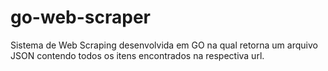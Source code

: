 # go-web-scraper
Sistema de Web Scraping desenvolvida em GO na qual retorna um arquivo JSON contendo todos os itens encontrados na respectiva url.
